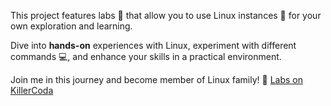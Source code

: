 This project features labs 🧪 that allow you to use Linux instances 🐧 for your own exploration and learning. 

Dive into **hands-on** experiences with Linux, experiment with different commands 💻, and enhance your skills in a practical environment.

Join me in this journey and become member of Linux family! 🚀
[Labs on KillerCoda](https://killercoda.com/defnotfreddie)
